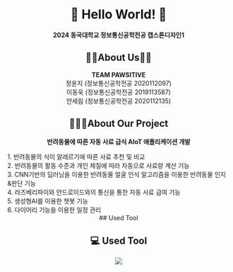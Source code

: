 <div align=center>

# 👋 Hello World! 👋
**2024 동국대학교 정보통신공학전공 캡스톤디자인1**

## 👩🏻About Us👦🏻
**TEAM PAWSITIVE**<br>
정윤지 (정보통신공학전공 2020112097)<br>
이동욱 (정보통신공학전공 2019113587)<br>
안세림 (정보통신공학전공 2020112135)

## 👩🏻‍💻About Our Project
**반려동물에 따른 자동 사료 급식 AIoT 애플리케이션 개발**<br>
<div align=left>
1. 반려동물의 식이 알레르기에 따른 사료 추천 및 비교<br>
2. 반려동물의 활동 수준과 개인 체질에 따라 자동으로 사료량 계산 기능<br>
3. CNN기반의 딥러닝을 이용한 반려동물 얼굴 인식 알고리즘을 이용한 반려동물 인지&판단 기능<br>
4. 라즈베리파이와 안드로이드와의 통신을 통한 자동 사료 급여 기능<br>
5. 생성형AI를 이용한 챗봇 기능<br>
6. 다이어리 기능을 이용한 일정 관리<br>

<div align=center>
## Used Tool


## 💻 Used Tool
<img src="https://img.shields.io/badge/Android-3DDC84?style=for-the-badge&logo=Android&logoColor=white"/>

